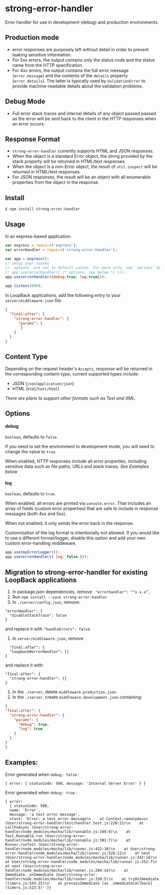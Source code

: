 # strong-error-handler

Error handler for use in development (debug) and production environments.

## Production mode

- error responses are purposely left without detail in order to prevent leaking sensitive information.
- For 5xx errors, the output contains only the status code and the status name from the HTTP specification.
- For 4xx errors, the output contains the full error message (`error.message`) and the contents of the `details`
  property (`error.details`). The latter is typically used by `ValidationError` to provide machine-readable details
  about the validation problems.

## Debug Mode

- Full error stack traces and internal details of any object passed passed as the error will be sent back to the client
  in the HTTP responses when an error occurs.

## Response Format

- `strong-error-handler` currently supports HTML and JSON responses.
- When the object is a standard Error object, the string provided by the stack property will be returned in HTML/text
  responses.
- When the object is a non-Error object, the result of `util.inspect` will be returned in HTML/text responses.
- For JSON responses, the result will be an object with all enumerable properties from the object in the response.

## Install

```bash
$ npm install strong-error-handler
```

## Usage

In an express-based application:

```js
var express = require('express');
var errorHandler = require('strong-error-handler');

var app = express();
// setup your routes
// `options` are set to default values. For more info, see `options` below.
// app.use(errorHandler({ /* options, see below */ }));
app.use(errorHandler({debug:true, log:true}));

app.listen(3000);
```

In LoopBack applications, add the following entry to your
`server/middleware.json` file.

```json
{
  "final:after": {
    "strong-error-handler": {
      "params": {
       }
    }
  }
}
```

## Content Type

Depending on the request header's `Accepts`, response will be returned in
 the corresponding content-type, current supported types include:
- JSON (`json`/`application/json`)
- HTML (`html`/`text/html`)

*There are plans to support other formats such as Text and XML.*

## Options

#### debug

`boolean`, defaults to `false`.

If you need to set the environment to development mode, you will need to change the value to `true`.

When enabled, HTTP responses include all error properties, including
sensitive data such as file paths, URLs and stack traces. *See Examples below*

#### log

`boolean`, defaults to `true`.

When enabled, all errors are printed via `console.error`. That includes an array of fields (custom error properties)
 that are safe to include in response messages (both 4xx and 5xx).

When not enabled, it only sends the error back in the response.

Customization of the log format is intentionally not allowed. If you would like
to use a different format/logger, disable this option and add your own custom
error-handling middleware.

```js
app.use(myErrorLogger());
app.use(errorHandler({ log: false }));
```

## Migration to strong-error-handler for existing LoopBack applications

1. In package.json dependencies, remove ` "errorhandler": "^x.x.x”,`
1. Run `npm install --save strong-error-handler`
1. In `./server/config.json`, remove:

  ```
  "errorHandler": {
    "disableStackTrace": false
  }
  ```
  and replace it with `"handleErrors": false`.
1. In `server/middleware.json`, remove

  ```
    "final:after": {
    "loopback#errorHandler": {}
  }
  ```
  and replace it with:
  ```
  "final:after": {
    "strong-error-handler": {}
  }
  ```
1. In the `./server`, delete `middleware.production.json`.
1. In the `./server`, create `middleware.development.json` containing:
  ```JSON
  {
  "final:after": {
    "strong-error-handler": {
      "params": {
        "debug": true,
        "log": true
      }
    }
  }
}
```

## Examples:

Error generated when `debug: false` :

```
{ error: { statusCode: 500, message: 'Internal Server Error' } }
```

Error generated when `debug: true` :

```
{ error:
  { statusCode: 500,
  name: 'Error',
  message: 'a test error message',
  stack: 'Error: a test error message\n    at Context.<anonymous> (User/strong-error-handler/test/handler.test.js:220:21)\n    at callFnAsync (User/strong-error-handler/node_modules/mocha/lib/runnable.js:349:8)\n    at Test.Runnable.run (User/strong-error-handler/node_modules/mocha/lib/runnable.js:301:7)\n    at Runner.runTest (User/strong-error-handler/node_modules/mocha/lib/runner.js:422:10)\n    at User/strong-error-handler/node_modules/mocha/lib/runner.js:528:12\n    at next (User/strong-error-handler/node_modules/mocha/lib/runner.js:342:14)\n    at User/strong-error-handler/node_modules/mocha/lib/runner.js:352:7\n    at next (User/strong-error-handler/node_modules/mocha/lib/runner.js:284:14)\n    at Immediate._onImmediate (User/strong-error-handler/node_modules/mocha/lib/runner.js:320:5)\n    at tryOnImmediate (timers.js:543:15)\n    at processImmediate [as _immediateCallback] (timers.js:523:5)' }}
```
